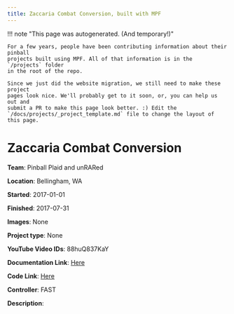 ```yaml
---
title: Zaccaria Combat Conversion, built with MPF
---
```


<!-- This file is used as the template for all the individual project pages. -->

!!! note "This page was autogenerated. (And temporary!)"

    For a few years, people have been contributing information about their pinball
    projects built using MPF. All of that information is in the `/projects` folder
    in the root of the repo.

    Since we just did the website migration, we still need to make these project
    pages look nice. We'll probably get to it soon, or, you can help us out and
    submit a PR to make this page look better. :) Edit the
    `/docs/projects/_project_template.md` file to change the layout of this page.

# Zaccaria Combat Conversion

**Team**: Pinball Plaid and unRARed

**Location**: Bellingham, WA

**Started**: 2017-01-01

**Finished**: 2017-07-31

**Images**: None

**Project type**: None

**YouTube Video IDs**: 88huQ837KaY

**Documentation Link**: [Here](https://steemit.com/creativity/@unrared/we-rebuilt-my-friends-rusted-moldy-70-s-em-pinball-machine-and-we-wrote-the-logic-in-python-part-2-2)


**Code Link**: [Here](https://github.com/pinballplaid/combat)



**Controller**: FAST

**Description**:



<!-- Note, do not edit this file directly, as it will be overwritten when the list is regenerated.

To edit information about a project, edit the project's YAML file in the `/projects` folder. (Off the
root of the repo, not this folder which is `/www/projects`.)

To edit the look and feel or layout of this page, edit the `_project_template.md` file in the `/www/projects` folder. -->